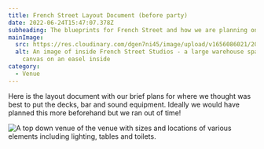 ```yaml
---
title: French Street Layout Document (before party)
date: 2022-06-24T15:47:07.378Z
subheading: The blueprints for French Street and how we are planning on using it
mainImage:
  src: https://res.cloudinary.com/dgen7ni45/image/upload/v1656086021/20210624_083716_cwa1ur.webp
  alt: An image of inside French Street Studios - a large warehouse space with a
    canvas on an easel inside
category:
  - Venue
---
```

Here is the layout document with our brief plans for where we thought was best to put the decks, bar and sound equipment. Ideally we would have planned this more beforehand but we ran out of time!

![A top down venue of the venue with sizes and locations of various elements including lighting, tables and toilets.](https://res.cloudinary.com/dgen7ni45/image/upload/v1656086293/Layout_Plan-01_vsgj40.png "French Street Venue Layout")